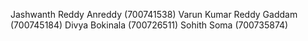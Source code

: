 Jashwanth Reddy Anreddy (700741538)
 Varun Kumar Reddy Gaddam (700745184) 
Divya Bokinala (700726511) 
Sohith Soma (700735874) 
